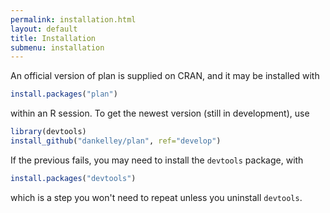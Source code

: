 ```yaml
---
permalink: installation.html
layout: default
title: Installation
submenu: installation
---
```


An official version of plan is supplied on CRAN, and it may be installed with
```R
install.packages("plan")
```
 within an R session.  To get the newest version (still in development), use
```R
library(devtools)
install_github("dankelley/plan", ref="develop")
```

If the previous fails, you may need to install the `devtools` package, with
```R
install.packages("devtools")
```
which is a step you won't need to repeat unless you uninstall `devtools`.



